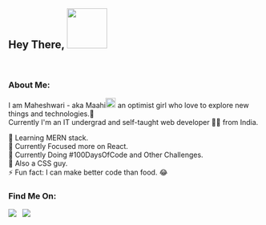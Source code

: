 
## Hey There, <img src="https://media.tenor.com/images/3e59cfdbe7cdcbd397a59eb103b1e976/tenor.gif" width="80px" />

<br/>

### About Me:
 I am Maheshwari - aka Maahi<img src="https://c.tenor.com/CKRLt3k_aGIAAAAj/pink-flower-pink.gif" width="20px"> an optimist girl who love to explore new things and technologies.🚀<br/> 
 Currently I'm an IT undergrad and self-taught web developer 👩‍💻 from India. <br/>

🌱 Learning MERN stack. <br/>
🎯 Currently Focused more on React. <br/>
💯 Currently Doing #100DaysOfCode and Other Challenges. <br/>
💛 Also a CSS guy.<br/>
⚡ Fun fact: I can make better code than food. 😂


### Find Me On:

<a href="https://twitter.com/maahicodes"><img src="https://img.icons8.com/fluent/30/000000/twitter.png"/></a>&nbsp;&nbsp;
<a href="https://codepen.io/maahi21"><img src="https://img.icons8.com/ios-filled/30/000000/codepen.png" /></a>
     
     

